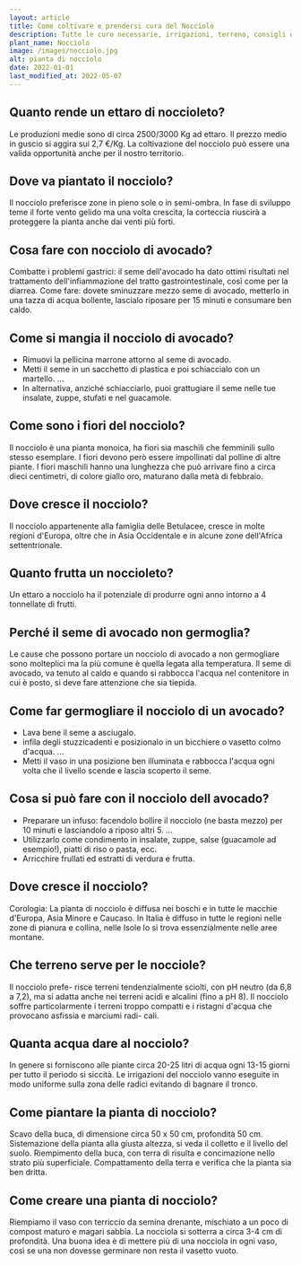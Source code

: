 ```yaml
---
layout: article
title: Come coltivare e prendersi cura del Nocciolo
description: Tutte le cure necessarie, irrigazioni, terreno, consigli e molto altro sulla coltivazione del Nocciolo
plant_name: Nocciolo
image: /images/nocciolo.jpg
alt: pianta di nocciolo
date: 2022-01-01
last_modified_at: 2022-05-07
---
```


## Quanto rende un ettaro di noccioleto?

Le produzioni medie sono di circa 2500/3000 Kg ad ettaro. Il prezzo medio in guscio si aggira sui 2,7 €/Kg. La coltivazione del nocciolo può essere una valida opportunità anche per il nostro territorio.

## Dove va piantato il nocciolo?

Il nocciolo preferisce zone in pieno sole o in semi-ombra. In fase di sviluppo teme il forte vento gelido ma una volta crescita, la corteccia riuscirà a proteggere la pianta anche dai venti più forti.

## Cosa fare con nocciolo di avocado?

Combatte i problemi gastrici: il seme dell'avocado ha dato ottimi risultati nel trattamento dell'infiammazione del tratto gastrointestinale, così come per la diarrea. Come fare: dovete sminuzzare mezzo seme di avocado, metterlo in una tazza di acqua bollente, lascialo riposare per 15 minuti e consumare ben caldo.

## Come si mangia il nocciolo di avocado?

- Rimuovi la pellicina marrone attorno al seme di avocado.
- Metti il seme in un sacchetto di plastica e poi schiaccialo con un martello. ...
- In alternativa, anziché schiacciarlo, puoi grattugiare il seme nelle tue insalate, zuppe, stufati e nel guacamole.

## Come sono i fiori del nocciolo?

Il nocciolo è una pianta monoica, ha fiori sia maschili che femminili sullo stesso esemplare. I fiori devono però essere impollinati dal polline di altre piante. I fiori maschili hanno una lunghezza che può arrivare fino a circa dieci centimetri, di colore giallo oro, maturano dalla metà di febbraio.

## Dove cresce il nocciolo?

Il nocciolo appartenente alla famiglia delle Betulacee, cresce in molte regioni d'Europa, oltre che in Asia Occidentale e in alcune zone dell'Africa settentrionale.

## Quanto frutta un noccioleto?

Un ettaro a nocciolo ha il potenziale di produrre ogni anno intorno a 4 tonnellate di frutti.

## Perché il seme di avocado non germoglia?

Le cause che possono portare un nocciolo di avocado a non germogliare sono molteplici ma la più comune è quella legata alla temperatura. Il seme di avocado, va tenuto al caldo e quando si rabbocca l'acqua nel contenitore in cui è posto, si deve fare attenzione che sia tiepida.

## Come far germogliare il nocciolo di un avocado?

- Lava bene il seme a asciugalo.
- infila degli stuzzicadenti e posizionalo in un bicchiere o vasetto colmo d'acqua. ...
- Metti il vaso in una posizione ben illuminata e rabbocca l'acqua ogni volta che il livello scende e lascia scoperto il seme.

## Cosa si può fare con il nocciolo dell avocado?

- Preparare un infuso: facendolo bollire il nocciolo (ne basta mezzo) per 10 minuti e lasciandolo a riposo altri 5. ...
- Utilizzarlo come condimento in insalate, zuppe, salse (guacamole ad esempio!), piatti di riso o pasta, ecc.
- Arricchire frullati ed estratti di verdura e frutta.

## Dove cresce il nocciolo?

Corologia: La pianta di nocciolo è diffusa nei boschi e in tutte le macchie d'Europa, Asia Minore e Caucaso. In Italia è diffuso in tutte le regioni nelle zone di pianura e collina, nelle Isole lo si trova essenzialmente nelle aree montane.

## Che terreno serve per le nocciole?

Il nocciolo prefe- risce terreni tendenzialmente sciolti, con pH neutro (da 6,8 a 7,2), ma si adatta anche nei terreni acidi e alcalini (fino a pH 8). Il nocciolo soffre particolarmente i terreni troppo compatti e i ristagni d'acqua che provocano asfissia e marciumi radi- cali.

## Quanta acqua dare al nocciolo?

In genere si forniscono alle piante circa 20-25 litri di acqua ogni 13-15 giorni per tutto il periodo si siccità. Le irrigazioni del nocciolo vanno eseguite in modo uniforme sulla zona delle radici evitando di bagnare il tronco.

## Come piantare la pianta di nocciolo?

Scavo della buca, di dimensione circa 50 x 50 cm, profondità 50 cm. Sistemazione della pianta alla giusta altezza, si veda il colletto e il livello del suolo. Riempimento della buca, con terra di risulta e concimazione nello strato più superficiale. Compattamento della terra e verifica che la pianta sia ben dritta.

## Come creare una pianta di nocciolo?

Riempiamo il vaso con terriccio da semina drenante, mischiato a un poco di compost maturo e magari sabbia. La nocciola si sotterra a circa 3-4 cm di profondità. Una buona idea è di mettere più di una nocciola in ogni vaso, così se una non dovesse germinare non resta il vasetto vuoto.

